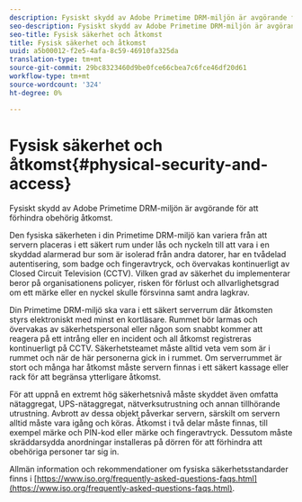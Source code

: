 ```yaml
---
description: Fysiskt skydd av Adobe Primetime DRM-miljön är avgörande för att förhindra obehörig åtkomst.
seo-description: Fysiskt skydd av Adobe Primetime DRM-miljön är avgörande för att förhindra obehörig åtkomst.
seo-title: Fysisk säkerhet och åtkomst
title: Fysisk säkerhet och åtkomst
uuid: a5b00012-f2e5-4afa-8c59-46910fa325da
translation-type: tm+mt
source-git-commit: 29bc8323460d9be0fce66cbea7c6fce46df20d61
workflow-type: tm+mt
source-wordcount: '324'
ht-degree: 0%

---
```



# Fysisk säkerhet och åtkomst{#physical-security-and-access}

Fysiskt skydd av Adobe Primetime DRM-miljön är avgörande för att förhindra obehörig åtkomst.

Den fysiska säkerheten i din Primetime DRM-miljö kan variera från att servern placeras i ett säkert rum under lås och nyckeln till att vara i en skyddad alarmerad bur som är isolerad från andra datorer, har en tvådelad autentisering, som badge och fingeravtryck, och övervakas kontinuerligt av Closed Circuit Television (CCTV). Vilken grad av säkerhet du implementerar beror på organisationens policyer, risken för förlust och allvarlighetsgrad om ett märke eller en nyckel skulle försvinna samt andra lagkrav.

Din Primetime DRM-miljö ska vara i ett säkert serverrum där åtkomsten styrs elektroniskt med minst en kortläsare. Rummet bör larmas och övervakas av säkerhetspersonal eller någon som snabbt kommer att reagera på ett intrång eller en incident och all åtkomst registreras kontinuerligt på CCTV. Säkerhetsteamet måste alltid veta vem som är i rummet och när de här personerna gick in i rummet. Om serverrummet är stort och många har åtkomst måste servern finnas i ett säkert kassage eller rack för att begränsa ytterligare åtkomst.

För att uppnå en extremt hög säkerhetsnivå måste skyddet även omfatta nätaggregat, UPS-nätaggregat, nätverksutrustning och annan tillhörande utrustning. Avbrott av dessa objekt påverkar servern, särskilt om servern alltid måste vara igång och köras. Åtkomst i två delar måste finnas, till exempel märke och PIN-kod eller märke och fingeravtryck. Dessutom måste skräddarsydda anordningar installeras på dörren för att förhindra att obehöriga personer tar sig in.

Allmän information och rekommendationer om fysiska säkerhetsstandarder finns i [https://www.iso.org/frequently-asked-questions-faqs.html](https://www.iso.org/frequently-asked-questions-faqs.html).
